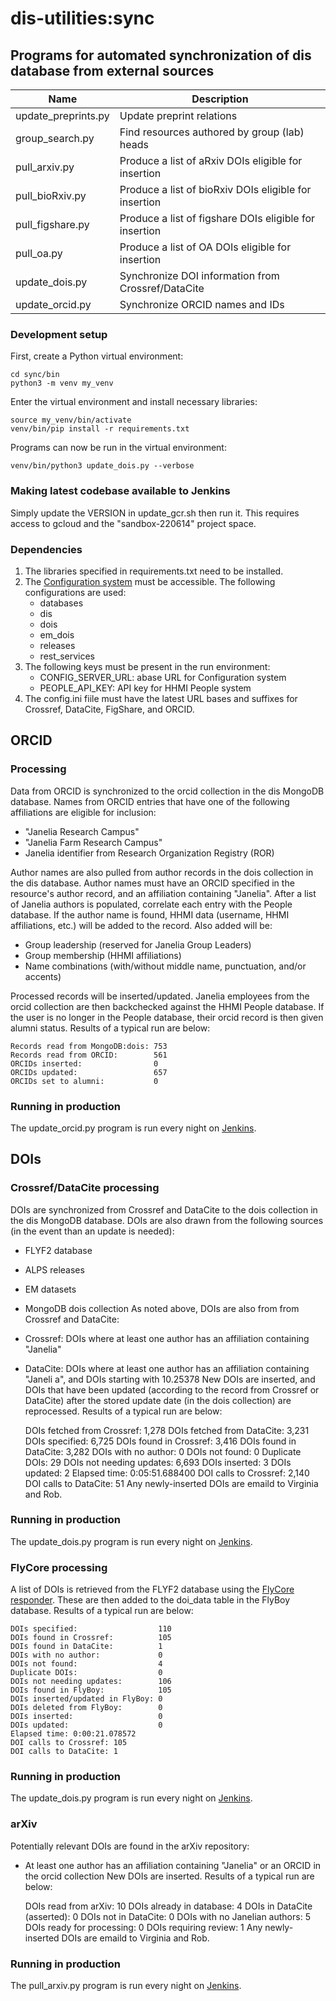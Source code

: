 # dis-utilities:sync

## Programs for automated synchronization of dis database from external sources

| Name                 | Description                                            |
| -------------------- | ------------------------------------------------------ |
| update_preprints.py  | Update preprint relations                              |
| group_search.py      | Find resources authored by group (lab) heads           |
| pull_arxiv.py        | Produce a list of aRxiv DOIs eligible for insertion    |
| pull_bioRxiv.py      | Produce a list of bioRxiv DOIs eligible for insertion  |
| pull_figshare.py     | Produce a list of figshare DOIs eligible for insertion |
| pull_oa.py           | Produce a list of OA DOIs eligible for insertion       |
| update_dois.py       | Synchronize DOI information from Crossref/DataCite     |
| update_orcid.py      | Synchronize ORCID names and IDs                        |

### Development setup

First, create a Python virtual environment:

    cd sync/bin
    python3 -m venv my_venv

Enter the virtual environment and install necessary libraries:

    source my_venv/bin/activate
    venv/bin/pip install -r requirements.txt

Programs can now be run in the virtual environment:

    venv/bin/python3 update_dois.py --verbose

### Making latest codebase available to Jenkins

Simply update the VERSION in update_gcr.sh then run it. This requires access to gcloud and
the "sandbox-220614" project space.


### Dependencies

1. The libraries specified in requirements.txt need to be installed.
2. The [Configuration system](https://github.com/JaneliaSciComp/configurator) must be accessible. The following configurations are used:
    - databases
    - dis
    - dois
    - em_dois
    - releases
    - rest_services
3. The following keys must be present in the run environment:
    - CONFIG_SERVER_URL: abase URL for Configuration system
    - PEOPLE_API_KEY: API key for HHMI People system
4. The config.ini fiile must have the latest URL bases and suffixes for Crossref, DataCite, FigShare, and ORCID.

## ORCID

### Processing

Data from ORCID is synchronized to the orcid collection in the dis MongoDB database. Names from ORCID entries that have one of the following affiliations are eligible for inclusion:

- "Janelia Research Campus"
- "Janelia Farm Research Campus"
- Janelia identifier from Research Organization Registry (ROR)

Author names are also pulled from author records in the dois collection in the dis database. Author names must have an ORCID specified in the resource's author record, and an affiliation containing "Janelia". After a list of Janelia authors is populated, correlate each entry with the People database. If the author name is found, HHMI data (username, HHMI affiliations, etc.) will be added to the record. Also added will be:

- Group leadership (reserved for Janelia Group Leaders)
- Group membership (HHMI affiliations)
- Name combinations (with/without middle name, punctuation, and/or accents)

Processed records will be inserted/updated. Janelia employees from the orcid
collection are then backchecked against the HHMI People database. If the user
is no longer in the People database, their orcid record is then given alumni
status. Results of a typical run are below:

    Records read from MongoDB:dois: 753
    Records read from ORCID:        561
    ORCIDs inserted:                0
    ORCIDs updated:                 657
    ORCIDs set to alumni:           0

### Running in production

The update_orcid.py program is run every night on [Jenkins](https://jenkins.int.janelia.org/view/DIS/job/DIS-sync-dis-update_orcid/).

## DOIs

### Crossref/DataCite processing 
DOIs are synchronized from Crossref and DataCite to the dois collection in the
dis MongoDB database. DOIs are also drawn from the following sources (in the
event than an update is needed):
- FLYF2 database
- ALPS releases
- EM datasets
- MongoDB dois collection
As noted above, DOIs are also from from Crossref and DataCite:
- Crossref: DOIs where at least one author has an affiliation containing "Janelia"
- DataCite: DOIs where at least one author has an affiliation containing "Janeli
a", and DOIs starting with 10.25378
New DOIs are inserted, and DOIs that have been updated (according to the
record from Crossref or DataCite) after the stored update date (in the dois
collection) are reprocessed. Results of a typical run are below:

    DOIs fetched from Crossref:      1,278
    DOIs fetched from DataCite:      3,231
    DOIs specified:                  6,725
    DOIs found in Crossref:          3,416
    DOIs found in DataCite:          3,282
    DOIs with no author:             0
    DOIs not found:                  0
    Duplicate DOIs:                  29
    DOIs not needing updates:        6,693
    DOIs inserted:                   3
    DOIs updated:                    2
    Elapsed time: 0:05:51.688400
    DOI calls to Crossref: 2,140
    DOI calls to DataCite: 51
Any newly-inserted DOIs are emaild to Virginia and Rob.

### Running in production

The update_dois.py program is run every night on [Jenkins](https://jenkins.int.janelia.org/view/DIS/job/DIS-sync-dis-update_dois/).

### FlyCore processing 
A list of DOIs is retrieved from the FLYF2 database using the
[FlyCore responder](https://informatics-prod.int.janelia.org/cgi-bin/flycore_responder.cgi?request=doilist).
These are then added to the doi_data table in the FlyBoy database. Results of
a typical run are below:

    DOIs specified:                  110
    DOIs found in Crossref:          105
    DOIs found in DataCite:          1
    DOIs with no author:             0
    DOIs not found:                  4
    Duplicate DOIs:                  0
    DOIs not needing updates:        106
    DOIs found in FlyBoy:            105
    DOIs inserted/updated in FlyBoy: 0
    DOIs deleted from FlyBoy:        0
    DOIs inserted:                   0
    DOIs updated:                    0
    Elapsed time: 0:00:21.078572
    DOI calls to Crossref: 105
    DOI calls to DataCite: 1

### Running in production

The update_dois.py program is run every night on [Jenkins](https://jenkins.int.janelia.org/view/DIS/job/DIS-sync-flyboy-update_dois/).

### arXiv
Potentially relevant DOIs are found in the arXiv repository:
- At least one author has an affiliation containing "Janelia" or an ORCID in the orcid collection
New DOIs are inserted. Results of a typical run are below:

    DOIs read from arXiv:            10
    DOIs already in database:        4
    DOIs in DataCite (asserted):     0
    DOIs not in DataCite:            0
    DOIs with no Janelian authors:   5
    DOIs ready for processing:       0
    DOIs requiring review:           1
Any newly-inserted DOIs are emaild to Virginia and Rob.

### Running in production

The pull_arxiv.py program is run every night on [Jenkins](https://jenkins.int.janelia.org/view/DIS/job/DIS-sync-pull_arxiv/).
